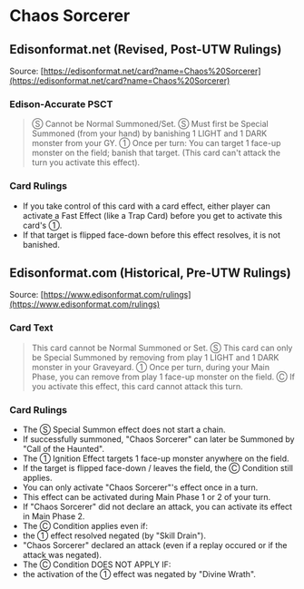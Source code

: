 # Chaos Sorcerer

## Edisonformat.net (Revised, Post-UTW Rulings)

Source: [https://edisonformat.net/card?name=Chaos%20Sorcerer](https://edisonformat.net/card?name=Chaos%20Sorcerer)

### Edison-Accurate PSCT

> Ⓢ Cannot be Normal Summoned/Set.
> Ⓢ Must first be Special Summoned (from your hand) by banishing 1 LIGHT and 1 DARK monster from your GY.
> ① Once per turn: You can target 1 face-up monster on the field; banish that target.
> (This card can't attack the turn you activate this effect).

### Card Rulings

*   If you take control of this card with a card effect, either player can activate a Fast Effect (like a Trap Card) before you get to activate this card's ①.
*   If that target is flipped face-down before this effect resolves, it is not banished.


## Edisonformat.com (Historical, Pre-UTW Rulings)

Source: [https://www.edisonformat.com/rulings](https://www.edisonformat.com/rulings)

### Card Text

> This card cannot be Normal Summoned or Set. Ⓢ This card can only be Special Summoned by removing from play 1 LIGHT and 1 DARK monster in your Graveyard. ① Once per turn, during your Main Phase, you can remove from play 1 face-up monster on the field. Ⓒ If you activate this effect, this card cannot attack this turn.

### Card Rulings

*   The Ⓢ Special Summon effect does not start a chain.
*   If successfully summoned, "Chaos Sorcerer" can later be Summoned by "Call of the Haunted".
*   The ① Ignition Effect targets 1 face-up monster anywhere on the field.
*   If the target is flipped face-down / leaves the field, the Ⓒ Condition still applies.
*   You can only activate "Chaos Sorcerer"'s effect once in a turn.
*   This effect can be activated during Main Phase 1 or 2 of your turn.
*   If "Chaos Sorcerer" did not declare an attack, you can activate its effect in Main Phase 2.
*   The Ⓒ Condition applies even if:
*   the ① effect resolved negated (by "Skill Drain").
*   "Chaos Sorcerer" declared an attack (even if a replay occured or if the attack was negated).
*   The Ⓒ Condition DOES NOT APPLY IF:
*   the activation of the ① effect was negated by "Divine Wrath".


